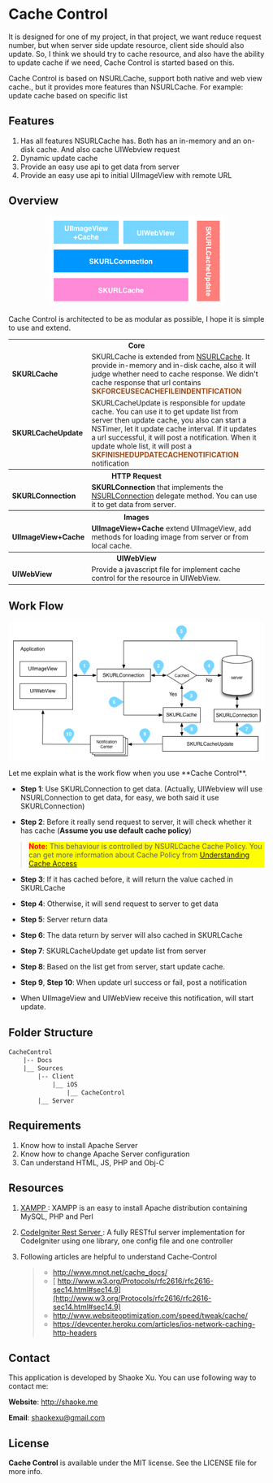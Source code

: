 # Cache Control
It is designed for one of my project, in that project, we want reduce request number, but when server side update resource, client side should also update. So, I think we should try to cache resource, and also have the ability to update cache if we need, Cache Control is started based on this.

Cache Control is based on NSURLCache, support both native and web view cache., but it provides more features than NSURLCache. For example: update cache based on specific list

## Features
1.  Has all features NSURLCache has. Both has an in-memory and an on-disk cache. And also cache UIWebview request
2. Dynamic update cache
3.  Provide an  easy use api to get data from server
4.  Provide an easy use api to initial UIImageView with remote URL

## Overview
<p align="center">
  <img src="./Docs/images/Class Relationship.png" alt="Cache Control Architecture Diagram"/>
</p>
Cache Control is architected to be as modular as possible, I hope it is simple to use and extend.
<table>
	<tr>
		<th colspan='2' >Core</th>
	</tr>
	<tr>
		<td> <strong>SKURLCache</strong></td>
		<td>SKURLCache is extended from <a href="https://developer.apple.com/library/ios/#documentation/Cocoa/Reference/Foundation/Classes/NSURLCache_Class/Reference/Reference.html" title="NSURLCache">NSURLCache</a>. It provide in-memory and in-disk cache, also it will judge whether need to cache  response. We didn't cache response that url contains <span style="color:rgb(155, 77, 28);font-weight:bold;">SKFORCEUSECACHEFILEINDENTIFICATION</span> </td>
	</tr>
	<tr>
		<td> <strong>SKURLCacheUpdate</strong> </td>
		<td>SKURLCacheUpdate is responsible for update cache. You can use it to get update list from server then update cache, you also can start a NSTimer, let it update cache interval. If it updates a url successful, it will post a notification. When it update whole list, it will post a <span style="color:rgb(155, 77, 28);font-weight:bold;">SKFINISHEDUPDATECACHENOTIFICATION</span> notification</td>
	</tr>
	<tr>
		<th colspan='2' >HTTP Request</th>
	</tr>
	<tr>
		<td> <strong>SKURLConnection</strong> </td>
		<td> <strong>SKURLConnection</strong> that implements the <a title="NSURLConnection" href="https://developer.apple.com/library/ios/#documentation/Cocoa/Conceptual/URLLoadingSystem/Tasks/UsingNSURLConnection.html#//apple_ref/doc/uid/20001836-BAJEAIEE">NSURLConnection</a> delegate method. You can use it to get data from server.</td>
	</tr>
	<tr>
		<th colspan='2' >Images</th>
	</tr>
	<tr>
		<td> <strong>UIImageView+Cache</strong> </td>
		<td> <strong>UIImageView+Cache</strong> extend UIImageView, add methods for loading image from server or from local cache. </td>
	</tr>
	<tr>
		<th colspan='2' >UIWebView</th>
	</tr>
	<tr>
		<td> <strong>UIWebView</strong> </td>
		<td> Provide a javascript file for implement cache control for the resource in UIWebView. </td>
	</tr>
</table>

## Work Flow
<p align="center">
  <img src="./Docs/images/Work Flow.png" alt="Cache Control Architecture Diagram"/>
</p>
Let me explain what is the work flow when you use **Cache Control**.

* **Step 1**: Use SKURLConnection to get data. (Actually, UIWebview will use NSURLConnection to get data, for easy, we both said it use SKURLConnection)

* **Step 2**: Before it really send request to server, it will check whether it has cache (__Assume you use default cache policy__)
> <p style="background-color:yellow;"><span style="color: red; font-weight:bold;">Note:</span> This behaviour is controlled by NSURLCache Cache Policy. You can get more information about Cache Policy from <a title="Understanding Cache Access" href="https://developer.apple.com/library/ios/#documentation/Cocoa/Conceptual/URLLoadingSystem/Concepts/CachePolicies.html#//apple_ref/doc/uid/20001843-BAJEAIEE">Understanding Cache Access</a></p>

* **Step 3**: If it has cached before, it will return the value cached in SKURLCache

* **Step 4**: Otherwise, it will send request to server to get data

* **Step 5**: Server return data

* **Step 6**: The data return by server will also cached in SKURLCache

* **Step 7**: SKURLCacheUpdate get update list from server

* **Step 8**: Based on the list get from server, start update cache.

* **Step 9**, **Step 10**: When update url success or fail, post a notification

* When UIImageView and UIWebView receive this notification, will start update.


## Folder Structure
```
CacheControl
    |-- Docs
    |__ Sources
        |-- Client
            |__ iOS
                |__ CacheControl
        |__ Server
```

## Requirements
1. Know how to install Apache Server
2. Know how to change Apache Server configuration
3. Can understand HTML, JS, PHP and Obj-C

## Resources
1. [ XAMPP ](http://www.apachefriends.org/en/xampp.html): XAMPP is an easy to install Apache distribution containing MySQL, PHP and Perl
2. [ CodeIgniter Rest Server ](https://github.com/philsturgeon/codeigniter-restserver): A fully RESTful server implementation for CodeIgniter using one library, one config file and one controller
3. Following articles are helpful to understand Cache-Control

    > * [ http://www.mnot.net/cache_docs/ ](http://www.mnot.net/cache_docs/)
    > * [ http://www.w3.org/Protocols/rfc2616/rfc2616-sec14.html#sec14.9](http://www.w3.org/Protocols/rfc2616/rfc2616-sec14.html#sec14.9)
    > * [ http://www.websiteoptimization.com/speed/tweak/cache/ ](http://www.websiteoptimization.com/speed/tweak/cache/)
    > * [ https://devcenter.heroku.com/articles/ios-network-caching-http-headers ](https://devcenter.heroku.com/articles/ios-network-caching-http-headers)

## Contact
This application is developed by Shaoke Xu. You can use following way to contact me:

**Website**: <http://shaoke.me>

**Email**: [ shaokexu@gmail.com ](shaokexu@gmail.com)

## License
**Cache Control** is available under the MIT license. See the LICENSE file for more info.

